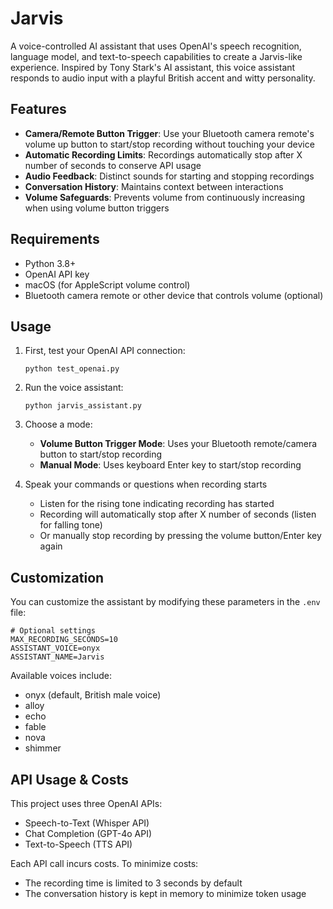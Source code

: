 # Jarvis

A voice-controlled AI assistant that uses OpenAI's speech recognition, language model, and text-to-speech capabilities to create a Jarvis-like experience. Inspired by Tony Stark's AI assistant, this voice assistant responds to audio input with a playful British accent and witty personality.

## Features

- **Camera/Remote Button Trigger**: Use your Bluetooth camera remote's volume up button to start/stop recording without touching your device
- **Automatic Recording Limits**: Recordings automatically stop after X number of seconds to conserve API usage
- **Audio Feedback**: Distinct sounds for starting and stopping recordings
- **Conversation History**: Maintains context between interactions
- **Volume Safeguards**: Prevents volume from continuously increasing when using volume button triggers

## Requirements

- Python 3.8+
- OpenAI API key
- macOS (for AppleScript volume control)
- Bluetooth camera remote or other device that controls volume (optional)

## Usage

1. First, test your OpenAI API connection:
   ```
   python test_openai.py
   ```

2. Run the voice assistant:
   ```
   python jarvis_assistant.py
   ```

3. Choose a mode:
   - **Volume Button Trigger Mode**: Uses your Bluetooth remote/camera button to start/stop recording
   - **Manual Mode**: Uses keyboard Enter key to start/stop recording

4. Speak your commands or questions when recording starts
   - Listen for the rising tone indicating recording has started
   - Recording will automatically stop after X number of seconds (listen for falling tone)
   - Or manually stop recording by pressing the volume button/Enter key again

## Customization

You can customize the assistant by modifying these parameters in the `.env` file:

```
# Optional settings
MAX_RECORDING_SECONDS=10
ASSISTANT_VOICE=onyx
ASSISTANT_NAME=Jarvis
```

Available voices include:
- onyx (default, British male voice)
- alloy
- echo
- fable
- nova
- shimmer

## API Usage & Costs

This project uses three OpenAI APIs:
- Speech-to-Text (Whisper API)
- Chat Completion (GPT-4o API)
- Text-to-Speech (TTS API)

Each API call incurs costs. To minimize costs:
- The recording time is limited to 3 seconds by default
- The conversation history is kept in memory to minimize token usage
